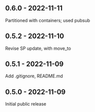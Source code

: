 ## 0.6.0 - 2022-11-11
Partitioned with containers; used pubsub

## 0.5.2 - 2022-11-10
Revise SP update, with move_to

## 0.5.1 - 2022-11-09
Add .gitignore, README.md

## 0.5.0 - 2022-11-09
Initial public release